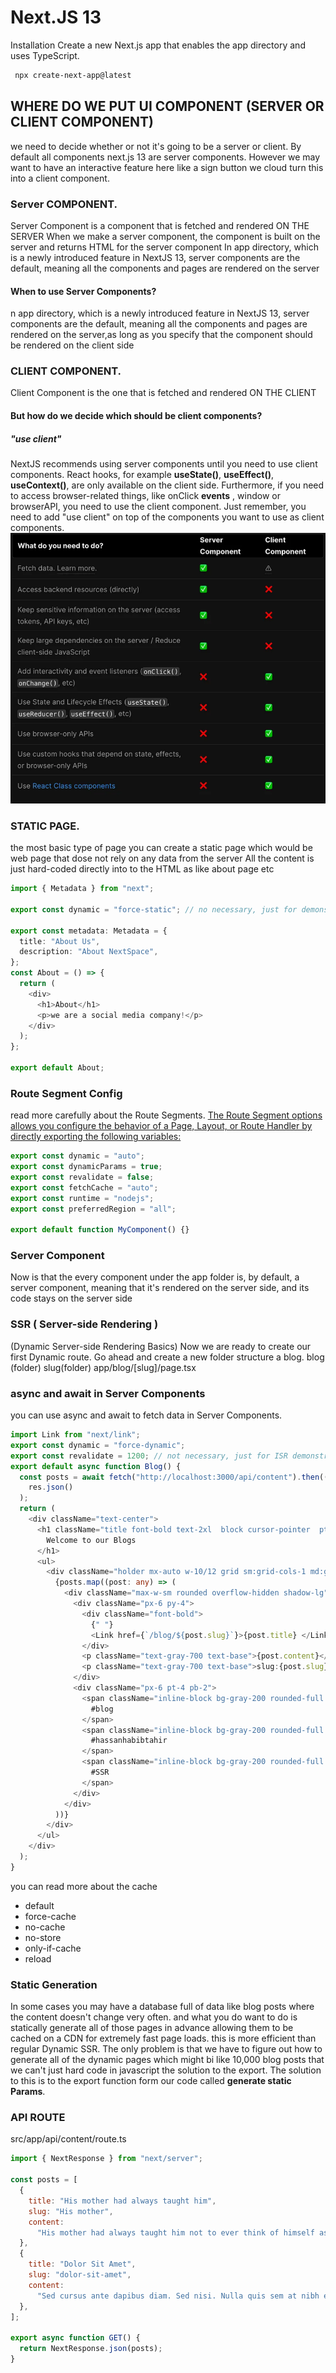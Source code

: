 # Next.JS 13

Installation
Create a new Next.js app that enables the app directory and uses TypeScript.

```bash
 npx create-next-app@latest
```

## WHERE DO WE PUT UI COMPONENT (SERVER OR CLIENT COMPONENT)

we need to decide whether or not it's going to be a server or client.
By default all components next.js 13 are server components.
However we may want to have an interactive feature here like a sign button we cloud turn this into a client component.

### Server COMPONENT.

Server Component is a component that is fetched and rendered ON THE SERVER
When we make a server component, the component is built on the server and returns HTML for the server component
In app directory, which is a newly introduced feature in NextJS 13, server components are the default, meaning all the components and pages are rendered on the server

#### When to use Server Components?

n app directory, which is a newly introduced feature in NextJS 13, server components are the default, meaning all the components and pages are rendered on the server,as long as you specify that the component should be rendered on the client side

### CLIENT COMPONENT.

Client Component is the one that is fetched and rendered ON THE CLIENT

#### But how do we decide which should be client components?

##### "use client"

NextJS recommends using server components until you need to use client components. React hooks, for example **useState()**, **useEffect()**, **useContext()**, are only available on the client side. Furthermore, if you need to access browser-related things, like onClick **events** , window or browserAPI, you need to use the client component. Just remember, you need to add "use client" on top of the components you want to use as client components.
![image](public/components.png)

### STATIC PAGE.

the most basic type of page you can create a static page which would be web page that dose not rely on any data from the server
All the content is just hard-coded directly into to the HTML
as like about page etc

```ts
import { Metadata } from "next";

export const dynamic = "force-static"; // no necessary, just for demonstration

export const metadata: Metadata = {
  title: "About Us",
  description: "About NextSpace",
};
const About = () => {
  return (
    <div>
      <h1>About</h1>
      <p>we are a social media company!</p>
    </div>
  );
};

export default About;
```

### Route Segment Config

read more carefully about the Route Segments.
[The Route Segment options allows you configure the behavior of a Page, Layout, or Route Handler by directly exporting the following variables:](https://nextjs.org/docs/app/api-reference/file-conventions/route-segment-config#dynamic)

```javascript
export const dynamic = "auto";
export const dynamicParams = true;
export const revalidate = false;
export const fetchCache = "auto";
export const runtime = "nodejs";
export const preferredRegion = "all";

export default function MyComponent() {}
```

### Server Component

Now is that the every component under the app folder is, by default, a server component, meaning that it's rendered on the server side, and its code stays on the server side

### SSR ( Server-side Rendering )

(Dynamic Server-side Rendering Basics)
Now we are ready to create our first Dynamic route. Go ahead and create a new folder structure a blog.
blog (folder)
slug(folder)
app/blog/[slug]/page.tsx

### async and await in Server Components

you can use async and await to fetch data in Server Components.

```ts
import Link from "next/link";
export const dynamic = "force-dynamic";
export const revalidate = 1200; // not necessary, just for ISR demonstration
export default async function Blog() {
  const posts = await fetch("http://localhost:3000/api/content").then((res) =>
    res.json()
  );
  return (
    <div className="text-center">
      <h1 className="title font-bold text-2xl  block cursor-pointer  pt-4 pb-3">
        Welcome to our Blogs
      </h1>
      <ul>
        <div className="holder mx-auto w-10/12 grid sm:grid-cols-1 md:grid-cols-3 lg:grid-cols-4 ">
          {posts.map((post: any) => (
            <div className="max-w-sm rounded overflow-hidden shadow-lg">
              <div className="px-6 py-4">
                <div className="font-bold">
                  {" "}
                  <Link href={`/blog/${post.slug}`}>{post.title} </Link>
                </div>
                <p className="text-gray-700 text-base">{post.content}</p>
                <p className="text-gray-700 text-base">slug:{post.slug}</p>
              </div>
              <div className="px-6 pt-4 pb-2">
                <span className="inline-block bg-gray-200 rounded-full px-3 py-1 text-sm font-semibold text-gray-700 mr-2 mb-2">
                  #blog
                </span>
                <span className="inline-block bg-gray-200 rounded-full px-3 py-1 text-sm font-semibold text-gray-700 mr-2 mb-2">
                  #hassanhabibtahir
                </span>
                <span className="inline-block bg-gray-200 rounded-full px-3 py-1 text-sm font-semibold text-gray-700 mr-2 mb-2">
                  #SSR
                </span>
              </div>
            </div>
          ))}
        </div>
      </ul>
    </div>
  );
}
```

you can read more about the cache

- default
- force-cache
- no-cache
- no-store
- only-if-cache
- reload

### Static Generation

In some cases you may have a database full of data like blog posts where the content doesn't change very often.
and what you do want to do is statically generate all of those pages in advance allowing them to be cached on a CDN for extremely fast page loads. this is more efficient than regular Dynamic SSR. The only problem is that
we have to figure out how to generate all of the dynamic pages which might bi like 10,000 blog posts that we can't just hard code in javascript the solution to the export. The solution to this is to the export function form our code called **generate static Params**.

### API ROUTE

src/app/api/content/route.ts

```javascript
import { NextResponse } from "next/server";

const posts = [
  {
    title: "His mother had always taught him",
    slug: "His mother",
    content:
      "His mother had always taught him not to ever think of himself as better than others. He'd tried to live by this motto.",
  },
  {
    title: "Dolor Sit Amet",
    slug: "dolor-sit-amet",
    content:
      "Sed cursus ante dapibus diam. Sed nisi. Nulla quis sem at nibh elementum imperdiet.",
  },
];

export async function GET() {
  return NextResponse.json(posts);
}
```
